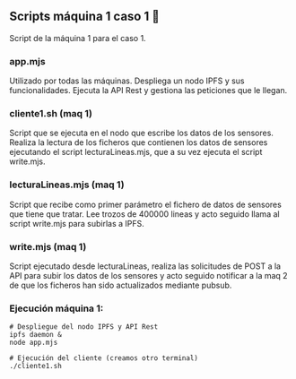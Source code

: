 ## Scripts máquina 1 caso 1 📄

Script de la máquina 1 para el caso 1.

### app.mjs

Utilizado por todas las máquinas. Despliega un nodo IPFS y sus funcionalidades.
Ejecuta la API Rest y gestiona las peticiones que le llegan.

### cliente1.sh (maq 1)
Script que se ejecuta en el nodo que escribe los datos de los sensores. 
Realiza la lectura de los ficheros que contienen los datos de sensores
ejecutando el script lecturaLineas.mjs, que a su vez ejecuta el script
write.mjs.


### lecturaLineas.mjs (maq 1)
Script que recibe como primer parámetro el fichero de datos de sensores
que tiene que tratar. Lee trozos de 400000 lineas y acto seguido llama
al script write.mjs para subirlas a IPFS.


### write.mjs (maq 1)
Script ejecutado desde lecturaLineas, realiza las solicitudes de POST a la
API para subir los datos de los sensores y acto seguido notificar a la 
maq 2 de que los ficheros han sido actualizados mediante pubsub.


### Ejecución máquina 1:
```
# Despliegue del nodo IPFS y API Rest
ipfs daemon &
node app.mjs
```
```
# Ejecución del cliente (creamos otro terminal)
./cliente1.sh
```

